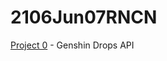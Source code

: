 # 2106Jun07RNCN

[Project 0](https://github.com/imranilyas/RevatureApps/tree/main/project0) - Genshin Drops API
